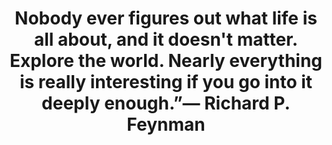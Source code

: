 ---
permalink: /
title: "Nobody ever figures out what life is all about, and it doesn't matter. Explore the world. Nearly everything is really interesting if you go into it deeply enough.”― Richard P. Feynman"
author_profile: true
redirect_from: 
  - /about/
  - /about.html
---